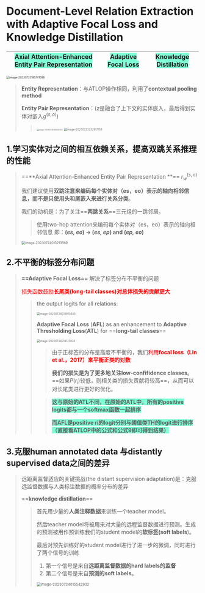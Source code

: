 # Document-Level Relation Extraction with Adaptive Focal Loss and Knowledge Distillation

| <font style="background: Aquamarine">Axial Attention-Enhanced Entity Pair Representation</font> | <font style="background: Aquamarine">Adaptive Focal Loss</font> | <font style="background: Aquamarine">Knowledge Distillation</font> |
| :----------------------------------------------------------: | :----------------------------------------------------------: | :----------------------------------------------------------: |



<img src="C:/Users/69014/Desktop/Github%E5%9B%BE%E5%BA%8A/local_image/image-20230723195741096.png" alt="image-20230723195741096" style="zoom:50%;" />

> **Entity Representation**：与ATLOP操作相同，利用了**contextual pooling method** 
>
> **Entity Pair Representation**：($z$是融合了上下文的实体嵌入，最后得到实体对嵌入$g^{(s,o)}$) 
>
> > <img src="C:\Users\69014\Desktop\Github图床\local_image\image-20240306165626143.png" alt="image-20240306165626143" style="zoom: 33%;" />
> >
> > <img src="C:/Users/69014/Desktop/Github%E5%9B%BE%E5%BA%8A/local_image/image-20230723232917158.png" alt="image-20230723232917158" style="zoom:50%;" />



## 1.学习实体对之间的相互依赖关系，**提高双跳关系推理**的性能

> ==**Axial Attention-Enhanced Entity Pair Representation **== $r_w^{(s,o)}$ 
>
> 我们建议使用**双跳注意来编码每个实体对（es，eo）表示的轴向相邻信息，而不是只使用头和尾嵌入来进行关系分类**。
>
> 我们的动机是：为了关注==**两跳关系**==三元组的一跳邻居。   
>
> > 使用two-hop attention来编码每个实体对（es，eo）表示的轴向相邻信息 即：**(*es, eo*) → (*es, ep*) and (*ep, eo*)** 
>
> <img src="C:/Users/69014/Desktop/Github%E5%9B%BE%E5%BA%8A/local_image/image-20230724013213569.png" alt="image-20230724013213569" style="zoom:60%;" />



## 2.不平衡的标签分布问题

> **==Adaptive Focal Loss==** 解决了标签分布不平衡的问题
>
> <font color='red'>损失函数鼓励**长尾类(long-tail classes)对总体损失的贡献更大**</font>
>
> > the output logits for all relations:
> >
> > <img src="C:/Users/69014/Desktop/Github%E5%9B%BE%E5%BA%8A/local_image/image-20230724013915445-1690133972986-1.png" alt="image-20230724013915445" style="zoom: 50%;" />
> >
> > **Adaptive Focal Loss** (**AFL**) as an enhancement to **Adaptive Thresholding Loss**(**ATL**) for ==**long-tail classes**==
> >
> > <img src="C:/Users/69014/Desktop/Github%E5%9B%BE%E5%BA%8A/local_image/image-20230724014121004.png" alt="image-20230724014121004" style="zoom:50%;" />
> >
> > > 由于正标签的分布是高度不平衡的，我们<font color='red'>利用**focal loss（Lin et al.，2017）来平衡正类的对数**</font> 
> > >
> > > **我们的损失是为了更多地关注low-confifidence classes**。==如果$P(r_i)$较低，则相关类的损失贡献将较高==，从而可以对长尾类进行更好的优化。
> >
> > 
> >
> > > **<font style="background: Aquamarine">这与原始的ATL不同，在原始的ATL中，所有的positive logits都与一个softmax函数一起排序</font>**
> > >
> > > **<font style="background: Aquamarine">而AFL是positive ri的logit分别与阈值类TH的logit进行排序（直接看ATLOP中的公式和公式9即可得到结果）</font>**



## 3.克服**human annotated data 与distantly supervised data之间的差异**

> 远距离监督适应的关键挑战(the distant supervision adaptation)是：克服远监督数据与人类标注数据的概率分布的差异
>
> ==**knowledge distillation**==
>
> >首先用少量的**人类注释数据**来训练一个teacher model。
> >
> >然后teacher model将被用来对大量的远程监督数据进行预测。生成的预测被用作预训练我们的student model的**软标签(soft labels**)。
> >
> >最后对预先训练好的student model进行了进一步的微调，同时进行了两个信号的训练
> >
> >1. 第一个信号是来自**远距离监督数据的hard labels的监督**
> >2. 第二个信号是来自**预测的soft labels**。
> >
> ><img src="C:/Users/69014/Desktop/Github%E5%9B%BE%E5%BA%8A/local_image/image-20230724015542932-1690134949984-3.png" alt="image-20230724015542932" style="zoom: 67%;" />









